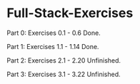 # Full-Stack-Exercises

Part 0: Exercises 0.1 - 0.6 Done.

Part 1: Exercises 1.1 - 1.14 Done.

Part 2: Exercises 2.1 - 2.20 Unfinished.

Part 3: Exercises 3.1 - 3.22 Unfinished.
